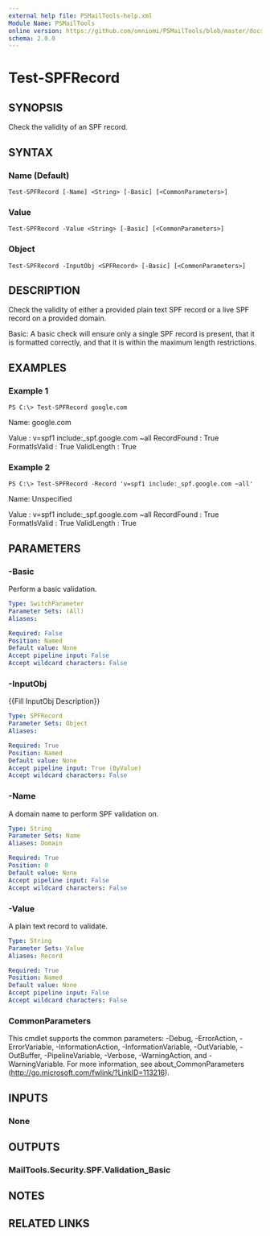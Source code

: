 ```yaml
---
external help file: PSMailTools-help.xml
Module Name: PSMailTools
online version: https://github.com/omniomi/PSMailTools/blob/master/docs/en-US/Test-SPFRecord.md
schema: 2.0.0
---
```


# Test-SPFRecord

## SYNOPSIS
Check the validity of an SPF record.

## SYNTAX

### Name (Default)
```
Test-SPFRecord [-Name] <String> [-Basic] [<CommonParameters>]
```

### Value
```
Test-SPFRecord -Value <String> [-Basic] [<CommonParameters>]
```

### Object
```
Test-SPFRecord -InputObj <SPFRecord> [-Basic] [<CommonParameters>]
```

## DESCRIPTION
Check the validity of either a provided plain text SPF record or a live SPF record on a provided domain.

Basic: A basic check will ensure only a single SPF record is present, that it is formatted correctly, and that it is within the maximum length restrictions.

## EXAMPLES

### Example 1
```
PS C:\> Test-SPFRecord google.com
```

   Name: google.com

Value         : v=spf1 include:_spf.google.com ~all
RecordFound   : True
FormatIsValid : True
ValidLength   : True

### Example 2
```
PS C:\> Test-SPFRecord -Record 'v=spf1 include:_spf.google.com ~all'
```

   Name: Unspecified

Value         : v=spf1 include:_spf.google.com ~all
RecordFound   : True
FormatIsValid : True
ValidLength   : True

## PARAMETERS

### -Basic
Perform a basic validation.

```yaml
Type: SwitchParameter
Parameter Sets: (All)
Aliases: 

Required: False
Position: Named
Default value: None
Accept pipeline input: False
Accept wildcard characters: False
```

### -InputObj
{{Fill InputObj Description}}

```yaml
Type: SPFRecord
Parameter Sets: Object
Aliases: 

Required: True
Position: Named
Default value: None
Accept pipeline input: True (ByValue)
Accept wildcard characters: False
```

### -Name
A domain name to perform SPF validation on.

```yaml
Type: String
Parameter Sets: Name
Aliases: Domain

Required: True
Position: 0
Default value: None
Accept pipeline input: False
Accept wildcard characters: False
```

### -Value
A plain text record to validate.

```yaml
Type: String
Parameter Sets: Value
Aliases: Record

Required: True
Position: Named
Default value: None
Accept pipeline input: False
Accept wildcard characters: False
```

### CommonParameters
This cmdlet supports the common parameters: -Debug, -ErrorAction, -ErrorVariable, -InformationAction, -InformationVariable, -OutVariable, -OutBuffer, -PipelineVariable, -Verbose, -WarningAction, and -WarningVariable. For more information, see about_CommonParameters (http://go.microsoft.com/fwlink/?LinkID=113216).

## INPUTS

### None

## OUTPUTS

### MailTools.Security.SPF.Validation_Basic

## NOTES

## RELATED LINKS

